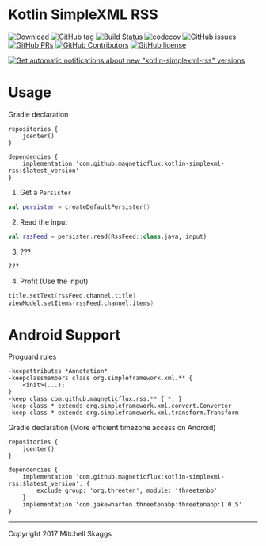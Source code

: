 # Kotlin SimpleXML RSS

 [![Download](https://api.bintray.com/packages/magneticflux/kotlin-simplexml-rss/kotlin-simplexml-rss/images/download.svg) ](https://bintray.com/magneticflux/kotlin-simplexml-rss/kotlin-simplexml-rss/_latestVersion)
 [![GitHub tag](https://img.shields.io/github/tag/magneticflux-/kotlin-simplexml-rss.svg)](https://github.com/magneticflux-/kotlin-simplexml-rss/tags) 
[![Build Status](https://travis-ci.org/magneticflux-/kotlin-simplexml-rss.svg?branch=master)](https://travis-ci.org/magneticflux-/kotlin-simplexml-rss) 
[![codecov](https://codecov.io/gh/magneticflux-/kotlin-simplexml-rss/branch/master/graph/badge.svg)](https://codecov.io/gh/magneticflux-/kotlin-simplexml-rss) 
[![GitHub issues](https://img.shields.io/github/issues/magneticflux-/kotlin-simplexml-rss.svg)](https://github.com/magneticflux-/kotlin-simplexml-rss/issues) 
[![GitHub PRs](https://img.shields.io/github/issues-pr/magneticflux-/kotlin-simplexml-rss.svg)](https://github.com/magneticflux-/kotlin-simplexml-rss/pulls) 
[![GitHub Contributors](https://img.shields.io/github/contributors/magneticflux-/kotlin-simplexml-rss.svg)](https://github.com/magneticflux-/kotlin-simplexml-rss/graphs/contributors) 
[![GitHub license](https://img.shields.io/github/license/magneticflux-/kotlin-simplexml-rss.svg)](https://github.com/magneticflux-/kotlin-simplexml-rss/blob/master/LICENSE) 

[![Get automatic notifications about new "kotlin-simplexml-rss" versions](https://www.bintray.com/docs/images/bintray_badge_color.png)](https://bintray.com/magneticflux/kotlin-simplexml-rss/kotlin-simplexml-rss?source=watch)

# Usage
Gradle declaration
```Gradle
repositories {
    jcenter()
}

dependencies {
    implementation 'com.github.magneticflux:kotlin-simplexml-rss:$latest_version'
}
```
1. Get a `Persister`
```Kotlin
val persister = createDefaultPersister()
```
2. Read the input
```Kotlin
val rssFeed = persister.read(RssFeed::class.java, input)
```
3. ???
```
???
```
4. Profit (Use the input)
```Kotlin
title.setText(rssFeed.channel.title)
viewModel.setItems(rssFeed.channel.items)
```

# Android Support

Proguard rules
```Proguard
-keepattributes *Annotation*
-keepclassmembers class org.simpleframework.xml.** {
    <init>(...);
}
-keep class com.github.magneticflux.rss.** { *; }
-keep class * extends org.simpleframework.xml.convert.Converter
-keep class * extends org.simpleframework.xml.transform.Transform
```
Gradle declaration (More efficient timezone access on Android)
```Gradle
repositories {
    jcenter()
}

dependencies {
    implementation 'com.github.magneticflux:kotlin-simplexml-rss:$latest_version', {
        exclude group: 'org.threeten', module: 'threetenbp'
    }
    implementation 'com.jakewharton.threetenabp:threetenabp:1.0.5'
}
```

---

Copyright 2017 Mitchell Skaggs
